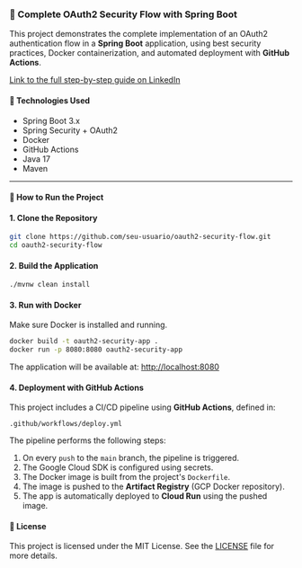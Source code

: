 ### 🔐 Complete OAuth2 Security Flow with Spring Boot

This project demonstrates the complete implementation of an OAuth2 authentication flow in a **Spring Boot** application, using best security practices, Docker containerization, and automated deployment with **GitHub Actions**.
  
[Link to the full step-by-step guide on LinkedIn](https://www.linkedin.com/pulse/o-que-%C3%A9-login-oauth2-tutorial-e-implementa%C3%A7%C3%A3o-com-spring-rodrigues-d1pvf/?trackingId=8wlGrX6Soe9RiJcThVNQzg%3D%3D)

#### 🧱 Technologies Used

- Spring Boot 3.x  
- Spring Security + OAuth2  
- Docker  
- GitHub Actions  
- Java 17  
- Maven  

---

#### 🚀 How to Run the Project

#### 1. Clone the Repository

```bash
git clone https://github.com/seu-usuario/oauth2-security-flow.git
cd oauth2-security-flow
```

#### 2. Build the Application

```bash
./mvnw clean install
```

#### 3. Run with Docker

Make sure Docker is installed and running.

```bash
docker build -t oauth2-security-app .
docker run -p 8080:8080 oauth2-security-app
```

The application will be available at: [http://localhost:8080](http://localhost:8080)

#### 4. Deployment with GitHub Actions

This project includes a CI/CD pipeline using **GitHub Actions**, defined in:

```
.github/workflows/deploy.yml
```

The pipeline performs the following steps:

1. On every `push` to the `main` branch, the pipeline is triggered.  
2. The Google Cloud SDK is configured using secrets.  
3. The Docker image is built from the project's `Dockerfile`.  
4. The image is pushed to the **Artifact Registry** (GCP Docker repository).  
5. The app is automatically deployed to **Cloud Run** using the pushed image.

#### 📄 License

This project is licensed under the MIT License. See the [LICENSE](LICENSE) file for more details.
